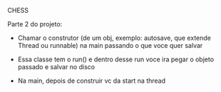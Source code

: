 CHESS

Parte 2 do projeto:

* Chamar o construtor (de um obj, exemplo: autosave, que extende Thread ou runnable) na main passando o que voce quer salvar
* Essa classe tem o run() e dentro desse run voce ira pegar o objeto passado e salvar no disco

* Na main, depois de construir vc da start na thread
